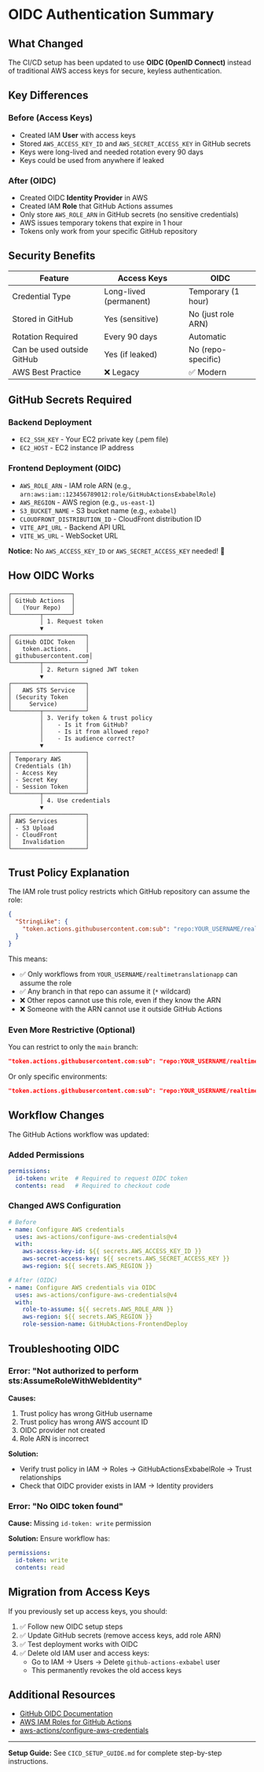 # OIDC Authentication Summary

## What Changed

The CI/CD setup has been updated to use **OIDC (OpenID Connect)** instead of traditional AWS access keys for secure, keyless authentication.

## Key Differences

### Before (Access Keys)
- Created IAM **User** with access keys
- Stored `AWS_ACCESS_KEY_ID` and `AWS_SECRET_ACCESS_KEY` in GitHub secrets
- Keys were long-lived and needed rotation every 90 days
- Keys could be used from anywhere if leaked

### After (OIDC)
- Created OIDC **Identity Provider** in AWS
- Created IAM **Role** that GitHub Actions assumes
- Only store `AWS_ROLE_ARN` in GitHub secrets (no sensitive credentials)
- AWS issues temporary tokens that expire in 1 hour
- Tokens only work from your specific GitHub repository

## Security Benefits

| Feature | Access Keys | OIDC |
|---------|-------------|------|
| Credential Type | Long-lived (permanent) | Temporary (1 hour) |
| Stored in GitHub | Yes (sensitive) | No (just role ARN) |
| Rotation Required | Every 90 days | Automatic |
| Can be used outside GitHub | Yes (if leaked) | No (repo-specific) |
| AWS Best Practice | ❌ Legacy | ✅ Modern |

## GitHub Secrets Required

### Backend Deployment
- `EC2_SSH_KEY` - Your EC2 private key (.pem file)
- `EC2_HOST` - EC2 instance IP address

### Frontend Deployment (OIDC)
- `AWS_ROLE_ARN` - IAM role ARN (e.g., `arn:aws:iam::123456789012:role/GitHubActionsExbabelRole`)
- `AWS_REGION` - AWS region (e.g., `us-east-1`)
- `S3_BUCKET_NAME` - S3 bucket name (e.g., `exbabel`)
- `CLOUDFRONT_DISTRIBUTION_ID` - CloudFront distribution ID
- `VITE_API_URL` - Backend API URL
- `VITE_WS_URL` - WebSocket URL

**Notice:** No `AWS_ACCESS_KEY_ID` or `AWS_SECRET_ACCESS_KEY` needed! 🎉

## How OIDC Works

```
┌─────────────────┐
│ GitHub Actions  │
│   (Your Repo)   │
└────────┬────────┘
         │ 1. Request token
         ▼
┌─────────────────────┐
│ GitHub OIDC Token   │
│   token.actions.    │
│ githubusercontent.com│
└────────┬────────────┘
         │ 2. Return signed JWT token
         ▼
┌─────────────────────┐
│   AWS STS Service   │
│ (Security Token     │
│     Service)        │
└────────┬────────────┘
         │ 3. Verify token & trust policy
         │    - Is it from GitHub?
         │    - Is it from allowed repo?
         │    - Is audience correct?
         ▼
┌─────────────────────┐
│ Temporary AWS       │
│ Credentials (1h)    │
│ - Access Key        │
│ - Secret Key        │
│ - Session Token     │
└────────┬────────────┘
         │ 4. Use credentials
         ▼
┌─────────────────────┐
│ AWS Services        │
│ - S3 Upload         │
│ - CloudFront        │
│   Invalidation      │
└─────────────────────┘
```

## Trust Policy Explanation

The IAM role trust policy restricts which GitHub repository can assume the role:

```json
{
  "StringLike": {
    "token.actions.githubusercontent.com:sub": "repo:YOUR_USERNAME/realtimetranslationapp:*"
  }
}
```

This means:
- ✅ Only workflows from `YOUR_USERNAME/realtimetranslationapp` can assume the role
- ✅ Any branch in that repo can assume it (`*` wildcard)
- ❌ Other repos cannot use this role, even if they know the ARN
- ❌ Someone with the ARN cannot use it outside GitHub Actions

### Even More Restrictive (Optional)

You can restrict to only the `main` branch:

```json
"token.actions.githubusercontent.com:sub": "repo:YOUR_USERNAME/realtimetranslationapp:ref:refs/heads/main"
```

Or only specific environments:

```json
"token.actions.githubusercontent.com:sub": "repo:YOUR_USERNAME/realtimetranslationapp:environment:production"
```

## Workflow Changes

The GitHub Actions workflow was updated:

### Added Permissions
```yaml
permissions:
  id-token: write  # Required to request OIDC token
  contents: read   # Required to checkout code
```

### Changed AWS Configuration
```yaml
# Before
- name: Configure AWS credentials
  uses: aws-actions/configure-aws-credentials@v4
  with:
    aws-access-key-id: ${{ secrets.AWS_ACCESS_KEY_ID }}
    aws-secret-access-key: ${{ secrets.AWS_SECRET_ACCESS_KEY }}
    aws-region: ${{ secrets.AWS_REGION }}

# After (OIDC)
- name: Configure AWS credentials via OIDC
  uses: aws-actions/configure-aws-credentials@v4
  with:
    role-to-assume: ${{ secrets.AWS_ROLE_ARN }}
    aws-region: ${{ secrets.AWS_REGION }}
    role-session-name: GitHubActions-FrontendDeploy
```

## Troubleshooting OIDC

### Error: "Not authorized to perform sts:AssumeRoleWithWebIdentity"

**Causes:**
1. Trust policy has wrong GitHub username
2. Trust policy has wrong AWS account ID
3. OIDC provider not created
4. Role ARN is incorrect

**Solution:**
- Verify trust policy in IAM → Roles → GitHubActionsExbabelRole → Trust relationships
- Check that OIDC provider exists in IAM → Identity providers

### Error: "No OIDC token found"

**Cause:** Missing `id-token: write` permission

**Solution:** Ensure workflow has:
```yaml
permissions:
  id-token: write
  contents: read
```

## Migration from Access Keys

If you previously set up access keys, you should:

1. ✅ Follow new OIDC setup steps
2. ✅ Update GitHub secrets (remove access keys, add role ARN)
3. ✅ Test deployment works with OIDC
4. ✅ Delete old IAM user and access keys:
   - Go to IAM → Users → Delete `github-actions-exbabel` user
   - This permanently revokes the old access keys

## Additional Resources

- [GitHub OIDC Documentation](https://docs.github.com/en/actions/deployment/security-hardening-your-deployments/configuring-openid-connect-in-amazon-web-services)
- [AWS IAM Roles for GitHub Actions](https://aws.amazon.com/blogs/security/use-iam-roles-to-connect-github-actions-to-actions-in-aws/)
- [aws-actions/configure-aws-credentials](https://github.com/aws-actions/configure-aws-credentials)

---

**Setup Guide:** See `CICD_SETUP_GUIDE.md` for complete step-by-step instructions.

